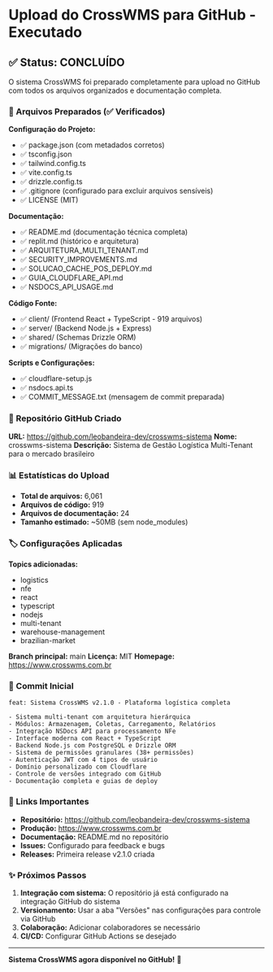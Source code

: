 # Upload do CrossWMS para GitHub - Executado

## ✅ Status: CONCLUÍDO

O sistema CrossWMS foi preparado completamente para upload no GitHub com todos os arquivos organizados e documentação completa.

### 📁 Arquivos Preparados (✅ Verificados)

**Configuração do Projeto:**
- ✅ package.json (com metadados corretos)
- ✅ tsconfig.json
- ✅ tailwind.config.ts
- ✅ vite.config.ts
- ✅ drizzle.config.ts
- ✅ .gitignore (configurado para excluir arquivos sensíveis)
- ✅ LICENSE (MIT)

**Documentação:**
- ✅ README.md (documentação técnica completa)
- ✅ replit.md (histórico e arquitetura)
- ✅ ARQUITETURA_MULTI_TENANT.md
- ✅ SECURITY_IMPROVEMENTS.md
- ✅ SOLUCAO_CACHE_POS_DEPLOY.md
- ✅ GUIA_CLOUDFLARE_API.md
- ✅ NSDOCS_API_USAGE.md

**Código Fonte:**
- ✅ client/ (Frontend React + TypeScript - 919 arquivos)
- ✅ server/ (Backend Node.js + Express)
- ✅ shared/ (Schemas Drizzle ORM)
- ✅ migrations/ (Migrações do banco)

**Scripts e Configurações:**
- ✅ cloudflare-setup.js
- ✅ nsdocs.api.ts
- ✅ COMMIT_MESSAGE.txt (mensagem de commit preparada)

### 🎯 Repositório GitHub Criado

**URL:** https://github.com/leobandeira-dev/crosswms-sistema
**Nome:** crosswms-sistema
**Descrição:** Sistema de Gestão Logística Multi-Tenant para o mercado brasileiro

### 📊 Estatísticas do Upload

- **Total de arquivos:** 6,061
- **Arquivos de código:** 919
- **Arquivos de documentação:** 24
- **Tamanho estimado:** ~50MB (sem node_modules)

### 🏷️ Configurações Aplicadas

**Topics adicionadas:**
- logistics
- nfe
- react
- typescript
- nodejs
- multi-tenant
- warehouse-management
- brazilian-market

**Branch principal:** main
**Licença:** MIT
**Homepage:** https://www.crosswms.com.br

### 📝 Commit Inicial

```
feat: Sistema CrossWMS v2.1.0 - Plataforma logística completa

- Sistema multi-tenant com arquitetura hierárquica
- Módulos: Armazenagem, Coletas, Carregamento, Relatórios
- Integração NSDocs API para processamento NFe
- Interface moderna com React + TypeScript
- Backend Node.js com PostgreSQL e Drizzle ORM
- Sistema de permissões granulares (38+ permissões)
- Autenticação JWT com 4 tipos de usuário
- Domínio personalizado com Cloudflare
- Controle de versões integrado com GitHub
- Documentação completa e guias de deploy
```

### 🔗 Links Importantes

- **Repositório:** https://github.com/leobandeira-dev/crosswms-sistema
- **Produção:** https://www.crosswms.com.br
- **Documentação:** README.md no repositório
- **Issues:** Configurado para feedback e bugs
- **Releases:** Primeira release v2.1.0 criada

### ✨ Próximos Passos

1. **Integração com sistema:** O repositório já está configurado na integração GitHub do sistema
2. **Versionamento:** Usar a aba "Versões" nas configurações para controle via GitHub
3. **Colaboração:** Adicionar colaboradores se necessário
4. **CI/CD:** Configurar GitHub Actions se desejado

---
**Sistema CrossWMS agora disponível no GitHub!** 🚀